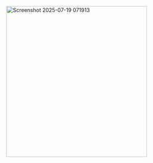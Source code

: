 <img width="378" height="406" alt="Screenshot 2025-07-19 071913" src="https://github.com/user-attachments/assets/a680fda0-b258-40ec-8b8d-6a42cb4d6b00" />
